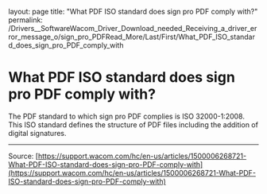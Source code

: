layout: page
title: "What PDF ISO standard does sign pro PDF comply with?"
permalink: /Drivers__SoftwareWacom_Driver_Download_needed_Receiving_a_driver_error_message_o/sign_pro_PDFRead_More/Last/First/What_PDF_ISO_standard_does_sign_pro_PDF_comply_with

# What PDF ISO standard does sign pro PDF comply with?

The PDF standard to which sign pro PDF complies is ISO 32000-1:2008. This ISO standard defines the structure of PDF files including the addition of digital signatures.

---
Source: [https://support.wacom.com/hc/en-us/articles/1500006268721-What-PDF-ISO-standard-does-sign-pro-PDF-comply-with](https://support.wacom.com/hc/en-us/articles/1500006268721-What-PDF-ISO-standard-does-sign-pro-PDF-comply-with)
